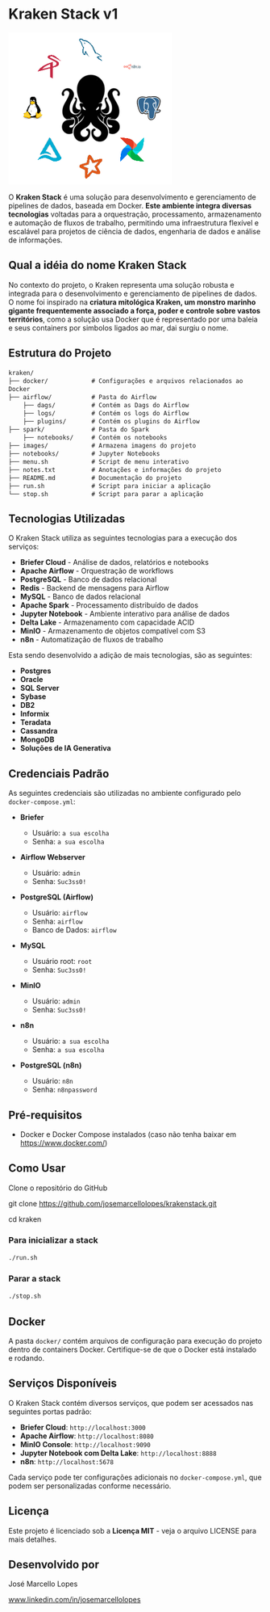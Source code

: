 # Kraken Stack v1

![Tela](images/Kraken_Stack.png)

O **Kraken Stack** é uma solução para desenvolvimento e gerenciamento de pipelines de dados, baseada em Docker. **Este ambiente integra diversas tecnologias** voltadas para a orquestração, processamento, armazenamento e automação de fluxos de trabalho, permitindo uma infraestrutura flexível e escalável para projetos de ciência de dados, engenharia de dados e análise de informações.

## Qual a idéia do nome Kraken Stack

No contexto do projeto, o Kraken representa uma solução robusta e integrada para o desenvolvimento e gerenciamento de pipelines de dados. O nome foi inspirado na **criatura mitológica Kraken, um monstro marinho gigante frequentemente associado a força, poder e controle sobre vastos territórios**, como a solução usa Docker que é representado por uma baleia e seus containers por simbolos ligados ao mar, dai surgiu o nome.

## Estrutura do Projeto

```
kraken/
├── docker/            # Configurações e arquivos relacionados ao Docker
├── airflow/           # Pasta do Airflow
    ├── dags/          # Contém as Dags do Airflow
    ├── logs/          # Contém os logs do Airflow
    ├── plugins/       # Contém os plugins do Airflow
├── spark/             # Pasta do Spark
    ├── notebooks/     # Contém os notebooks
├── images/            # Armazena imagens do projeto
├── notebooks/         # Jupyter Notebooks
├── menu.sh            # Script de menu interativo
├── notes.txt          # Anotações e informações do projeto
├── README.md          # Documentação do projeto
├── run.sh             # Script para iniciar a aplicação
└── stop.sh            # Script para parar a aplicação
```

## Tecnologias Utilizadas

O Kraken Stack utiliza as seguintes tecnologias para a execução dos serviços:

- **Briefer Cloud** - Análise de dados, relatórios e notebooks
- **Apache Airflow** - Orquestração de workflows
- **PostgreSQL** - Banco de dados relacional
- **Redis** - Backend de mensagens para Airflow
- **MySQL** - Banco de dados relacional
- **Apache Spark** - Processamento distribuído de dados
- **Jupyter Notebook** - Ambiente interativo para análise de dados
- **Delta Lake** - Armazenamento com capacidade ACID
- **MinIO** - Armazenamento de objetos compatível com S3
- **n8n** - Automatização de fluxos de trabalho

Esta sendo desenvolvido a adição de mais tecnologias, são as seguintes:

- **Postgres**
- **Oracle**
- **SQL Server**
- **Sybase**
- **DB2**
- **Informix**
- **Teradata**
- **Cassandra**
- **MongoDB**
- **Soluções de IA Generativa**

## Credenciais Padrão

As seguintes credenciais são utilizadas no ambiente configurado pelo `docker-compose.yml`:

- **Briefer**
  - Usuário: `a sua escolha`
  - Senha: `a sua escolha`

- **Airflow Webserver**
  - Usuário: `admin`
  - Senha: `Suc3ss0!`

- **PostgreSQL (Airflow)**
  - Usuário: `airflow`
  - Senha: `airflow`
  - Banco de Dados: `airflow`

- **MySQL**
  - Usuário root: `root`
  - Senha: `Suc3ss0!`

- **MinIO**
  - Usuário: `admin`
  - Senha: `Suc3ss0!`

- **n8n**
  - Usuário: `a sua escolha`
  - Senha: `a sua escolha`

- **PostgreSQL (n8n)**
  - Usuário: `n8n`
  - Senha: `n8npassword`

## Pré-requisitos

- Docker e Docker Compose instalados (caso não tenha baixar em https://www.docker.com/)
 
## Como Usar

Clone o repositório do GitHub

git clone https://github.com/josemarcellolopes/krakenstack.git

cd kraken

### Para inicializar a stack

```sh
./run.sh
```

### Parar a stack

```sh
./stop.sh
```

## Docker

A pasta `docker/` contém arquivos de configuração para execução do projeto dentro de containers Docker. Certifique-se de que o Docker está instalado e rodando.

## Serviços Disponíveis

O Kraken Stack contém diversos serviços, que podem ser acessados nas seguintes portas padrão:

- **Briefer Cloud**: `http://localhost:3000`
- **Apache Airflow**: `http://localhost:8080`
- **MinIO Console**: `http://localhost:9090`
- **Jupyter Notebook com Delta Lake**: `http://localhost:8888`
- **n8n**: `http://localhost:5678`

Cada serviço pode ter configurações adicionais no `docker-compose.yml`, que podem ser personalizadas conforme necessário.

## Licença

Este projeto é licenciado sob a **Licença MIT** - veja o arquivo LICENSE para mais detalhes.

## Desenvolvido por

José Marcello Lopes

www.linkedin.com/in/josemarcellolopes
